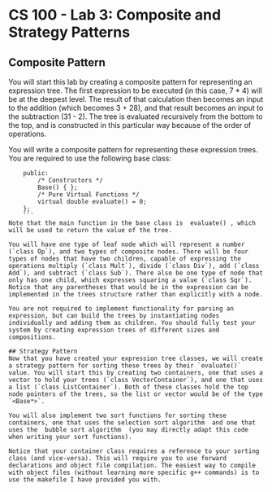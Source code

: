 # CS 100 - Lab 3: Composite and Strategy Patterns

## Composite Pattern
You will start this lab by creating a composite pattern for representing an expression tree. The first expression to be executed (in this case, 7 * 4) will be at the deepest level. The result of that calculation then becomes an input to the addition (which becomes 3 + 28), and that result becomes an input to the subtraction (31 - 2). The tree is evaluated recursively from the bottom to the top, and is constructed in this particular way because of the order of operations.

You will write a composite pattern for representing these expression trees. You are required to use the following base class:
```class   Base  {
    public:
        /* Constructors */
        Base() { };
        /* Pure Virtual Functions */
        virtual double evaluate() = 0;
    };
    ```
Note that the main function in the base class is  evaluate() , which will be used to return the value of the tree.

You will have one type of leaf node which will represent a number (`class Op`), and two types of composite nodes. There will be four types of nodes that have two children, capable of expressing the operations multiply (`class Mult`), divide (`class Div`), add (`class Add`), and subtract (`class Sub`). There also be one type of node that only has one child, which expresses squaring a value (`class Sqr`). Notice that any parentheses that would be in the expression can be implemented in the trees structure rather than explicitly with a node.

You are not required to implement functionality for parsing an expression, but can build the trees by instantiating nodes individually and adding them as children. You should fully test your system by creating expression trees of different sizes and compositions.

## Strategy Pattern
Now that you have created your expression tree classes, we will create a strategy pattern for sorting these trees by their `evaluate()` value. You will start this by creating two containers, one that uses a vector to hold your trees (`class VectorContainer`), and one that uses a list (`class ListContainer`). Both of these classes hold the top node pointers of the trees, so the list or vector would be of the type  `<Base*>`.

You will also implement two sort functions for sorting these containers, one that uses the selection sort algorithm  and one that uses the  bubble sort algorithm  (you may directly adapt this code when writing your sort functions).

Notice that your container class requires a reference to your sorting class (and vice-versa). This will require you to use forward declarations and object file compilation. The easiest way to compile with object files (without learning more specific g++ commands) is to use the makefile I have provided you with.
